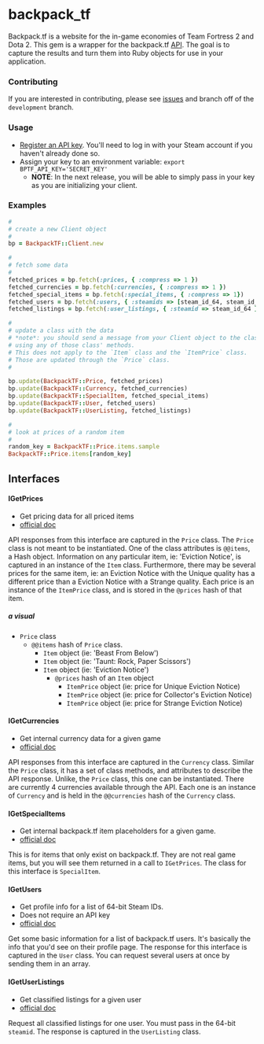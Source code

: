 # backpack_tf

Backpack.tf is a website for the in-game economies of Team Fortress 2 and
Dota 2. This gem is a wrapper for the backpack.tf [API](http://backpack.tf/api).
The goal is to capture the results and turn them into Ruby objects for use in
your application.

### Contributing

If you are interested in contributing, please see
[issues](https://github.com/NerdDiffer/backpack_tf/issues) and branch off of
the `development` branch.

### Usage

* [Register an API key](http://backpack.tf/api). You'll need to log in with your
  Steam account if you haven't already done so.
* Assign your key to an environment variable: `export BPTF_API_KEY='SECRET_KEY'`
  * **NOTE**: In the next release, you will be able to simply pass in your key
    as you are initializing your client.

### Examples

``` ruby
#
# create a new Client object
#
bp = BackpackTF::Client.new

#
# fetch some data
#
fetched_prices = bp.fetch(:prices, { :compress => 1 })
fetched_currencies = bp.fetch(:currencies, { :compress => 1 })
fetched_special_items = bp.fetch(:special_items, { :compress => 1})
fetched_users = bp.fetch(:users, { :steamids => [steam_id_64, steam_id_64] })
fetched_listings = bp.fetch(:user_listings, { :steamid => steam_id_64 })

#
# update a class with the data
# *note*: you should send a message from your Client object to the class before
# using any of those class' methods.
# This does not apply to the `Item` class and the `ItemPrice` class.
# Those are updated through the `Price` class.
#

bp.update(BackpackTF::Price, fetched_prices)
bp.update(BackpackTF::Currency, fetched_currencies)
bp.update(BackpackTF::SpecialItem, fetched_special_items)
bp.update(BackpackTF::User, fetched_users)
bp.update(BackpackTF::UserListing, fetched_listings)

#
# look at prices of a random item
#
random_key = BackpackTF::Price.items.sample
BackpackTF::Price.items[random_key]
```

## Interfaces

#### IGetPrices
* Get pricing data for all priced items
* [official doc](http://backpack.tf/api/prices)

API responses from this interface are captured in the `Price` class. The `Price`
class is not meant to be instantiated. One of the class attributes is `@@items`,
a Hash object. Information on any particular item, ie: 'Eviction Notice', is
captured in an instance of the `Item` class. Furthermore, there may be several
prices for the same item, ie: an Eviction Notice with the Unique quality has a
different price than a Eviction Notice with a Strange quality. Each price is an
instance of the `ItemPrice` class, and is stored in the `@prices` hash of that
item.

##### a visual

* `Price` class
  * `@@items` hash of `Price` class.
    * `Item` object (ie: 'Beast From Below')
    * `Item` object (ie: 'Taunt: Rock, Paper Scissors')
    * `Item` object (ie: 'Eviction Notice')
      * `@prices` hash of an `Item` object
        * `ItemPrice` object (ie: price for Unique Eviction Notice)
        * `ItemPrice` object (ie: price for Collector's Eviction Notice)
        * `ItemPrice` object (ie: price for Strange Eviction Notice)

#### IGetCurrencies

* Get internal currency data for a given game
* [official doc](http://backpack.tf/api/currencies)

API responses from this interface are captured in the `Currency` class. Similar
the `Price` class, it has a set of class methods, and attributes to describe the
API response. Unlike, the `Price` class, this one can be instantiated. There are
currently 4 currencies available through the API. Each one is an instance of
`Currency` and is held in the `@@currencies` hash of the `Currency` class.

#### IGetSpecialItems

* Get internal backpack.tf item placeholders for a given game.
* [official doc](http://backpack.tf/api/special)

This is for items that only exist on backpack.tf. They are not real game items,
but you will see them returned in a call to `IGetPrices`. The class for this
interface is `SpecialItem`.

#### IGetUsers

* Get profile info for a list of 64-bit Steam IDs.
* Does not require an API key
* [official doc](http://backpack.tf/api/users)

Get some basic information for a list of backpack.tf users. It's basically the
info that you'd see on their profile page. The response for this interface is
captured in the `User` class. You can request several users at once by sending
them in an array.

#### IGetUserListings

* Get classified listings for a given user
* [official doc](http://backpack.tf/api/classifieds)

Request all classified listings for one user. You must pass in the 64-bit
`steamid`. The response is captured in the `UserListing` class.
